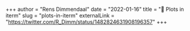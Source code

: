 +++
author = "Rens Dimmendaal"
date = "2022-01-16"
title = "🧵 Plots in iterm"
slug = "plots-in-iterm"
externalLink = "https://twitter.com/R_Dimm/status/1482824631908196357"
+++

